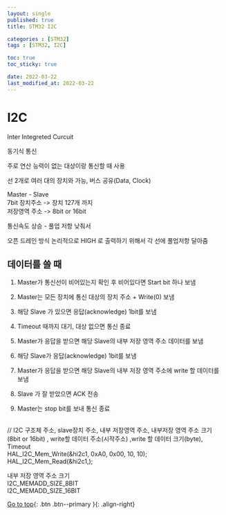 ```yaml
---
layout: single
published: true
title: STM32 I2C

categories : [STM32]
tags : [STM32, I2C]

toc: true
toc_sticky: true

date: 2022-03-22
last_modified_at: 2022-03-22
---
```


# I2C

Inter Integreted Curcuit

동기식 통신

주로 연산 능력이 없는 대상이랑 통신할 때 사용

선 2개로 여러 대의 장치와 가능, 버스 공유(Data, Clock)

Master - Slave  
7bit 장치주소 -> 장치 127개 까지   
저장영역 주소 -> 8bit or 16bit

통신속도 상승 - 풀업 저항 낮춰서

오픈 드레인 방식 
논리적으로 HIGH 로 출력하기 위해서 각 선에 풀업저항 달아줌

## 데이터를 쓸 때

1. Master가 통신선이 비어있는지 확인 후 비어있다면 Start bit 하나 보냄

2. Master는 모든 장치에 통신 대상의 장치 주소 + Write(0) 보냄

3. 해당 Slave 가 있으면 응답(acknowledge) 1bit를 보냄

4. Timeout 때까지 대기, 대상 없으면 통신 종료

5. Master가 응답을 받으면 해당 Slave의 내부 저장 영역 주소 데이터를 보냄 

6.  해당 Slave가 응답(acknowledge) 1bit를 보냄

7. Master가 응답을 받으면 해당 Slave의 내부 저장 영역 주소에 write 할 데이터를 보냄

8. Slave 가 잘 받았으면 ACK 전송

9. Master는 stop bit를 보내 통신 종료


## 

// I2C 구조체 주소, slave장치 주소, 내부 저장영역 주소, 내부저장 영역 주소 크기(8bit or 16bit) , write할 데이터 주소(시작주소) ,write 할 데이터 크기(byte), Timeout  
HAL_I2C_Mem_Write(&hi2c1, 0xA0, 0x00, 10, 10);
HAL_I2C_Mem_Read(&hi2c1,);
  
내부 저장 영역 주소 크기  
I2C_MEMADD_SIZE_8BIT   
I2C_MEMADD_SIZE_16BIT  

[Go to top](#){: .btn .btn--primary }{: .align-right}